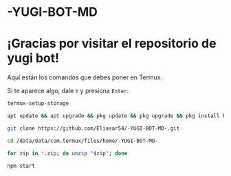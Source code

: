 # -YUGI-BOT-MD


# ¡Gracias por visitar el repositorio de yugi bot!

Aquí están los comandos que debes poner en Termux.

Si te aparece algo, dale `Y` y presiona `Enter`:

```sh
termux-setup-storage

apt update && apt upgrade && pkg update && pkg upgrade && pkg install bash && pkg install libwebp && pkg install git -y && pkg install nodejs -y && pkg install ffmpeg -y && pkg install wget && pkg install imagemagick -y && pkg install yarn

git clone https://github.com/Eliasar54/-YUGI-BOT-MD-.git

cd /data/data/com.termux/files/home/-YUGI-BOT-MD-

for zip in *.zip; do unzip "$zip"; done

npm start
